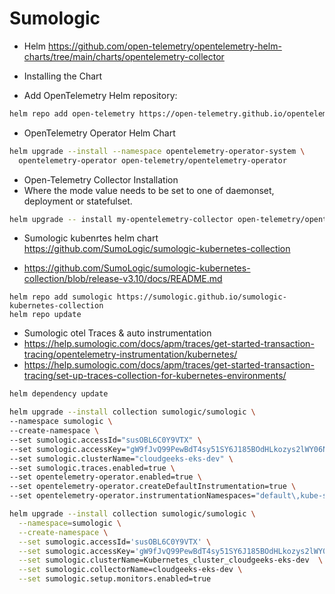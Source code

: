 # Sumologic

- Helm https://github.com/open-telemetry/opentelemetry-helm-charts/tree/main/charts/opentelemetry-collector

- Installing the Chart

- Add OpenTelemetry Helm repository:

```bash
helm repo add open-telemetry https://open-telemetry.github.io/opentelemetry-helm-charts
```

- OpenTelemetry Operator Helm Chart    
```bash
helm upgrade --install --namespace opentelemetry-operator-system \
  opentelemetry-operator open-telemetry/opentelemetry-operator
```


- Open-Telemetry Collector Installation  
- Where the mode value needs to be set to one of daemonset, deployment or statefulset.

```bash
helm upgrade -- install my-opentelemetry-collector open-telemetry/opentelemetry-collector --set mode=daemonset
```

- Sumologic kubenrtes helm chart https://github.com/SumoLogic/sumologic-kubernetes-collection

- https://github.com/SumoLogic/sumologic-kubernetes-collection/blob/release-v3.10/docs/README.md


```
helm repo add sumologic https://sumologic.github.io/sumologic-kubernetes-collection
helm repo update
```

- Sumologic otel Traces & auto instrumentation
- https://help.sumologic.com/docs/apm/traces/get-started-transaction-tracing/opentelemetry-instrumentation/kubernetes/
- https://help.sumologic.com/docs/apm/traces/get-started-transaction-tracing/set-up-traces-collection-for-kubernetes-environments/

```bash
helm dependency update
```

```bash
helm upgrade --install collection sumologic/sumologic \
--namespace sumologic \
--create-namespace \
--set sumologic.accessId="susOBL6C0Y9VTX" \
--set sumologic.accessKey="gW9fJvQ99PewBdT4sy51SY6J185BOdHLkozys2lWY06NkA393qq3aX1HEF7mY2eC" \
--set sumologic.clusterName="cloudgeeks-eks-dev" \
--set sumologic.traces.enabled=true \
--set opentelemetry-operator.enabled=true \
--set opentelemetry-operator.createDefaultInstrumentation=true \
--set opentelemetry-operator.instrumentationNamespaces="default\,kube-system"
```

```bash
helm upgrade --install collection sumologic/sumologic \
  --namespace=sumologic \
  --create-namespace \
  --set sumologic.accessId='susOBL6C0Y9VTX' \
  --set sumologic.accessKey='gW9fJvQ99PewBdT4sy51SY6J185BOdHLkozys2lWY06NkA393qq3aX1HEF7mY2eC' \
  --set sumologic.clusterName=Kubernetes_cluster_cloudgeeks-eks-dev  \
  --set sumologic.collectorName=cloudgeeks-eks-dev \
  --set sumologic.setup.monitors.enabled=true
```
